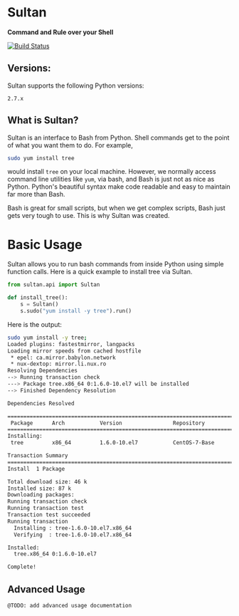 # Sultan

**Command and Rule over your Shell**

[![Build Status](https://travis-ci.org/aeroxis/sultan.svg?branch=master)](https://travis-ci.org/aeroxis/sultan)

## Versions:

Sultan supports the following Python versions:

```
2.7.x
```

## What is Sultan?
Sultan is an interface to Bash from Python. Shell commands get to the point of 
what you want them to do. For example, 

```bash
sudo yum install tree
```

would install `tree` on your local machine. However, we normally access command 
line utilities like `yum`, via bash, and Bash is just not as nice as Python. 
Python's beautiful syntax make code readable and easy to maintain far more than
Bash.

Bash is great for small scripts, but when we get complex scripts, Bash just 
gets very tough to use. This is why Sultan was created.

# Basic Usage

Sultan allows you to run bash commands from inside Python using simple function 
calls. Here is a quick example to install tree via Sultan.

```python
from sultan.api import Sultan

def install_tree():
    s = Sultan()
    s.sudo("yum install -y tree").run()
```

Here is the output:

```bash
sudo yum install -y tree;
Loaded plugins: fastestmirror, langpacks
Loading mirror speeds from cached hostfile
 * epel: ca.mirror.babylon.network
 * nux-dextop: mirror.li.nux.ro
Resolving Dependencies
--> Running transaction check
---> Package tree.x86_64 0:1.6.0-10.el7 will be installed
--> Finished Dependency Resolution

Dependencies Resolved

================================================================================
 Package      Arch           Version                Repository             Size
================================================================================
Installing:
 tree         x86_64         1.6.0-10.el7           CentOS-7-Base          46 k

Transaction Summary
================================================================================
Install  1 Package

Total download size: 46 k
Installed size: 87 k
Downloading packages:
Running transaction check
Running transaction test
Transaction test succeeded
Running transaction
  Installing : tree-1.6.0-10.el7.x86_64                                     1/1 
  Verifying  : tree-1.6.0-10.el7.x86_64                                     1/1 

Installed:
  tree.x86_64 0:1.6.0-10.el7                                                    

Complete!

```

## Advanced Usage 

```
@TODO: add advanced usage documentation
```